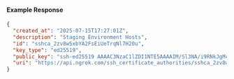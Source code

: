 <!-- Code generated for API Clients. DO NOT EDIT. -->

#### Example Response

```json
{
  "created_at": "2025-07-15T17:27:01Z",
  "description": "Staging Environment Hosts",
  "id": "sshca_2zv8w5xbYA2FsEiUeTrqNl7H20u",
  "key_type": "ed25519",
  "public_key": "ssh-ed25519 AAAAC3NzaC1lZDI1NTE5AAAAIM/Sl3NA/i9RNkJgMcpxa/ga3yUNOP42xaTF7ZhmarMM",
  "uri": "https://api.ngrok.com/ssh_certificate_authorities/sshca_2zv8w5xbYA2FsEiUeTrqNl7H20u"
}
```
